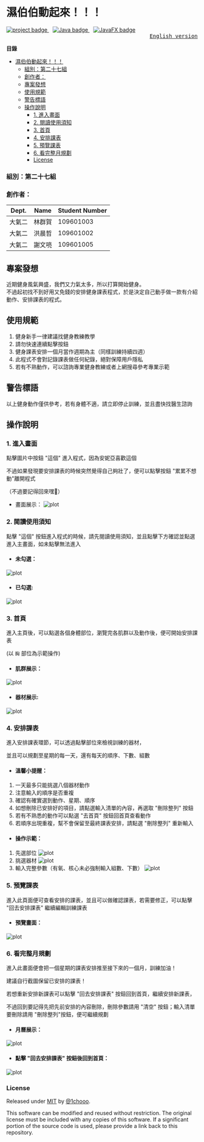 # 濕伯伯動起來！！！

<div align="left"> 
  <a href="https://github.com/1chooo/gym-route" style="margin-right: 10px;">
    <img src="https://img.shields.io/badge/1chooo-gym__route-informational" alt="project badge">
  </a>
  <a href="https://www.java.com" style="margin-right: 10px;">
    <img src="https://img.shields.io/badge/Java-%3E%3D8-blue" alt="Java badge">
  </a>
  <a href="https://openjfx.io">
    <img src="https://img.shields.io/badge/JavaFX-17-green" alt="JavaFX badge">
  </a>
  <div align="right">
  <samp>
  <a href="README.md">English version</a>
  </samp>
  </div>
</div>

**目錄**
- [濕伯伯動起來！！！](#濕伯伯動起來)
    - [組別：第二十七組](#組別第二十七組)
    - [創作者：](#創作者)
  - [專案發想](#專案發想)
  - [使用規範](#使用規範)
  - [警告標語](#警告標語)
  - [操作說明](#操作說明)
    - [1. 進入畫面](#1-進入畫面)
    - [2. 閱讀使用須知](#2-閱讀使用須知)
    - [3. 首頁](#3-首頁)
    - [4. 安排課表](#4-安排課表)
    - [5. 預覽課表](#5-預覽課表)
    - [6. 看完整月規劃](#6-看完整月規劃)
    - [License](#license)

### 組別：第二十七組
### 創作者：
|Dept. |Name |Student Number |
|-|-|-|
|大氣二 |林群賀 |109601003 |
|大氣二 |洪晨哲 |109601002 |
|大氣二 |謝文喨 |109601005 |

## 專案發想
近期健身風氣興盛，我們又力氣太多，所以打算開始健身。  
不過起初找不到好用又免錢的安排健身課表程式，於是決定自己動手做一款有介紹動作、安排課表的程式。


## 使用規範
1. 健身新手一律建議找健身教練教學
2. 請勿快速連續點擊按鈕
3. 健身課表安排一個月當作週期為主（同樣訓練持續四週）
4. 此程式不會對記錄課表做任何紀錄，絕對保障用戶隱私
5. 若有不熟動作，可以諮詢專業健身教練或者上網搜尋參考專業示範

## 警告標語
以上健身動作僅供參考，若有身體不適，請立即停止訓練，並且盡快找醫生諮詢

## 操作說明
### 1. 進入畫面
點擊圖片中按鈕 "這個" 進入程式，因為安妮亞喜歡這個
 
不過如果發現要安排課表的時候突然覺得自己夠壯了，便可以點擊按鈕 "累累不想動"離開程式
   
（不過要記得回來嘿🤗）
 
* 畫面展示：
![plot](image/READMEImage/LoginPage.png)

### 2. 閱讀使用須知
點擊 "這個" 按鈕進入程式的時候，請先閱讀使用須知，並且點擊下方確認並點選進入主畫面，如未點擊無法進入 

* #### 未勾選：
![plot](image/READMEImage/RuleUnchecked.png)
* #### 已勾選:
![plot](image/READMEImage/RuleChecked.png)


### 3. 首頁
進入主頁後，可以點選各個身體部位，瀏覽完各肌群以及動作後，便可開始安排課表
 
(以 `胸` 部位為示範操作)

* #### 肌群展示：
![plot](image/READMEImage/HomeChest.png)
* #### 器材展示:
![plot](image/READMEImage/HomeChestGif.png)

### 4. 安排課表
進入安排課表環節，可以透過點擊部位來檢視訓練的器材，
 
並且可以規劃至星期的每一天，還有每天的順序、下數、組數

* #### 溫馨小提醒：
1. 一天最多只能挑選八個器材動作
2. 注意輸入的順序是否重複
3. 確認有確實選到動作、星期、順序
4. 如想刪除已安排好的項目，請點選輸入清單的內容，再選取 "刪除整列" 按鈕
5. 若有不熟悉的動作可以點選 "去首頁" 按鈕回首頁查看動作
6. 若順序出現重複，幫不會保留至最終課表安排，請點選 "刪除整列" 重新輸入

*  #### 操作示範：
1. 先選部位
  ![plot](image/READMEImage/Curriculum1.png)
2. 挑選器材
  ![plot](image/READMEImage/Curriculum2.png)
3. 輸入完整參數（有氧、核心未必強制輸入組數、下數）
  ![plot](image/READMEImage/Curriculum3.png)

### 5. 預覽課表
進入此頁面便可查看安排的課表，並且可以做確認課表，若需要修正，可以點擊 "回去安排課表" 繼續編輯訓練課表

* #### 預覽畫面：
![plot](image/READMEImage/Preview.png)

### 6. 看完整月規劃
進入此畫面便會把一個星期的課表安排推至接下來的一個月，訓練加油！

建議自行截圖保留已安排的課表！
 
若想重新安排新課表可以點擊 "回去安排課表" 按鈕回到首頁，繼續安排新課表，

不過回到要記得先把先前安排的內容刪除，刪除參數請用 "清空" 按鈕；輸入清單要刪除請用 "刪除整列"按鈕，便可繼續規劃 

* #### 月曆展示：
![plot](image/READMEImage/Calender.png)
 
* #### 點擊 "回去安排課表" 按鈕後回到首頁：
![plot](image/READMEImage/BackHome.png)

### License
Released under [MIT](./LICENSE) by [@1chooo](https://github.com/1chooo).

This software can be modified and reused without restriction.
The original license must be included with any copies of this software.
If a significant portion of the source code is used, please provide a link back to this repository.
